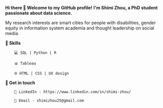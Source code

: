 **Hi there 👋 Welcome to my GitHub profile!**
**I'm Shimi Zhou, a PhD student passionate about data science.**

My research interests are smart cities for people with disabilities, gender equity in information system academia and thought leadership on social media. 

**:star2: Skills**

        💻 SQL | Python | R

        📊 Tableau
    
        🌐 HTML | CSS | UX design


**🌟 Get in touch**

        💬 LinkedIn - https://www.linkedin.com/in/shimi-zhou/

        📧 Email - shimizhou25@gmail.com  

<!---
ShimiZhou/ShimiZhou is a ✨ special ✨ repository because its `README.md` (this file) appears on your GitHub profile.
You can click the Preview link to take a look at your changes.
--->
